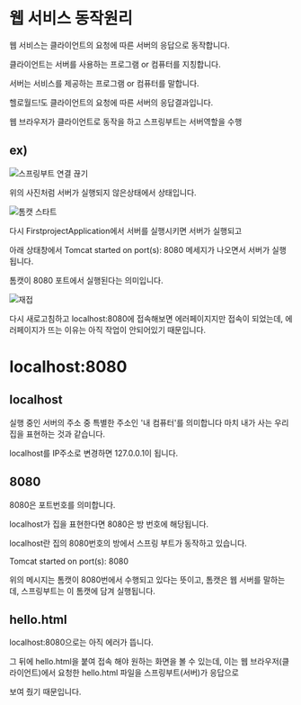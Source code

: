 웹 서비스 동작원리
===

웹 서비스는 클라이언트의 요청에 따른 서버의 응답으로 동작합니다.

클라이언트는 서버를 사용하는 프로그램 or 컴퓨터를 지칭합니다.

서버는 서비스를 제공하는 프로그램 or 컴퓨터를 말합니다.

헬로월드!도 클라이언트의 요청에 따른 서버의 응답결과입니다.

웹 브라우저가 클라이언트로 동작을 하고 스프링부트는 서버역할을 수행

ex)
---

![스프링부트 연결 끊기](https://github.com/kmh0128/SpringBoot/assets/100178951/53320095-4496-47a5-afa0-c84d70aee12a)

위의 사진처럼 서버가 실행되지 않은상태에서 상태입니다.


![톰캣 스타트](https://github.com/kmh0128/SpringBoot/assets/100178951/ed1c983b-4012-42b7-a790-f6deba378e7b)

다시 FirstprojectApplication에서 서버를 실행시키면 서버가 실행되고

아래 상태창에서 Tomcat started on port(s): 8080 메세지가 나오면서 서버가 실행됩니다.

톰캣이 8080 포트에서 실행된다는 의미입니다.

![재접](https://github.com/kmh0128/SpringBoot/assets/100178951/9d2ad423-2dee-4ad7-a283-95204fdc8af2)

다시 새로고침하고 localhost:8080에 접속해보면 에러페이지지만 접속이 되었는데, 에러페이지가 뜨는 이유는 아직 작업이 안되어있기 때문입니다.

localhost:8080
===

localhost
--

실행 중인 서버의 주소 중 특별한 주소인 '내 컴퓨터'를 의미합니다 마치 내가 사는 우리집을 표현하는 것과 같습니다.

localhost를 IP주소로 변경하면 127.0.0.1이 됩니다.

8080
---

8080은 포트번호를 의미합니다.

localhost가 집을 표현한다면 8080은 방 번호에 해당됩니다.

localhost란 집의 8080번호의 방에서 스프링 부트가 동작하고 있습니다.

Tomcat started on port(s): 8080 

위의 메시지는 톰캣이 8080번에서 수행되고 있다는 뜻이고, 톰캣은 웹 서버를 말하는데, 스프링부트는 이 톰캣에 담겨 실행됩니다.

hello.html
---

localhost:8080으로는 아직 에러가 뜹니다.

그 뒤에 hello.html을 붙여 접속 해야 원하는 화면을 볼 수 있는데, 이는 웹 브라우저(클라이언트)에서 요청한 hello.html 파일을 스프링부트(서버)가 응답으로

보여 줬기 때문입니다.








